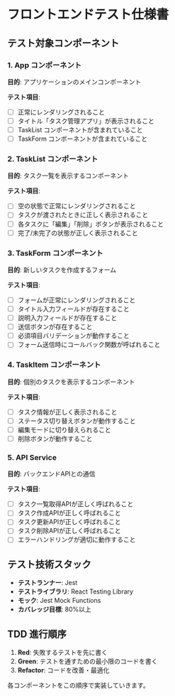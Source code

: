 # フロントエンドテスト仕様書

## テスト対象コンポーネント

### 1. App コンポーネント
**目的**: アプリケーションのメインコンポーネント

**テスト項目**:
- [ ] 正常にレンダリングされること
- [ ] タイトル「タスク管理アプリ」が表示されること
- [ ] TaskList コンポーネントが含まれていること
- [ ] TaskForm コンポーネントが含まれていること

### 2. TaskList コンポーネント
**目的**: タスク一覧を表示するコンポーネント

**テスト項目**:
- [ ] 空の状態で正常にレンダリングされること
- [ ] タスクが渡されたときに正しく表示されること
- [ ] 各タスクに「編集」「削除」ボタンが表示されること
- [ ] 完了/未完了の状態が正しく表示されること

### 3. TaskForm コンポーネント
**目的**: 新しいタスクを作成するフォーム

**テスト項目**:
- [ ] フォームが正常にレンダリングされること
- [ ] タイトル入力フィールドが存在すること
- [ ] 説明入力フィールドが存在すること
- [ ] 送信ボタンが存在すること
- [ ] 必須項目バリデーションが動作すること
- [ ] フォーム送信時にコールバック関数が呼ばれること

### 4. TaskItem コンポーネント
**目的**: 個別のタスクを表示するコンポーネント

**テスト項目**:
- [ ] タスク情報が正しく表示されること
- [ ] ステータス切り替えボタンが動作すること
- [ ] 編集モードに切り替えられること
- [ ] 削除ボタンが動作すること

### 5. API Service
**目的**: バックエンドAPIとの通信

**テスト項目**:
- [ ] タスク一覧取得APIが正しく呼ばれること
- [ ] タスク作成APIが正しく呼ばれること
- [ ] タスク更新APIが正しく呼ばれること
- [ ] タスク削除APIが正しく呼ばれること
- [ ] エラーハンドリングが適切に動作すること

## テスト技術スタック
- **テストランナー**: Jest
- **テストライブラリ**: React Testing Library
- **モック**: Jest Mock Functions
- **カバレッジ目標**: 80%以上

## TDD 進行順序
1. **Red**: 失敗するテストを先に書く
2. **Green**: テストを通すための最小限のコードを書く
3. **Refactor**: コードを改善・最適化

各コンポーネントをこの順序で実装していきます。